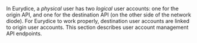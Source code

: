 In Eurydice, a _physical_ user has two _logical_ user accounts: one for the origin API, and one for the destination API (on the other side of the network diode).
For Eurydice to work properly, destination user accounts are linked to origin user accounts.
This section describes user account management API endpoints.
